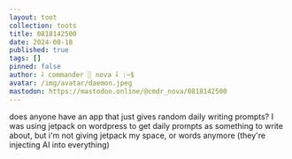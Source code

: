 ```yaml
---
layout: toot
collection: toots
title: 0818142500
date: 2024-08-18
published: true
tags: []
pinned: false
author: ⸸ commander ░ nova ⸸ :~$
avatar: /img/avatar/daemon.jpeg
mastodon: https://mastodon.online/@cmdr_nova/0818142500
---
```


does anyone have an app that just gives random daily writing prompts? I was using jetpack on wordpress to get daily prompts as something to write about, but i'm not giving jetpack my space, or words anymore (they're injecting AI into everything)
